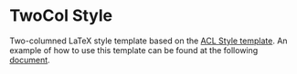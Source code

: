 # TwoCol Style

Two-columned LaTeX style template based on the [ACL Style template](https://github.com/acl-org/acl-style-files). An example of how to use this template can be found at the following [document](example.pdf).